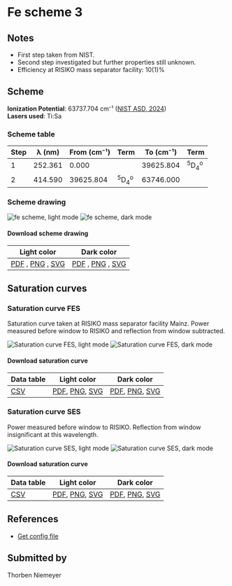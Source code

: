 # Fe scheme 3

## Notes

- First step taken from NIST.  
- Second step investigated but further properties still unknown.  
- Efficiency at RISIKO mass separator facility: 10(1)%



## Scheme

**Ionization Potential**: 63737.704 cm⁻¹ ([NIST ASD, 2024](https://www.nist.gov/pml/atomic-spectra-database))  
**Lasers used**: Ti:Sa

### Scheme table

| Step | λ (nm)  | From (cm⁻¹) |                 Term                  | To (cm⁻¹) |                 Term                  |
| ---- | ------- | ----------- | ------------------------------------- | --------- | ------------------------------------- |
| 1    | 252.361 | 0.000       |                                       | 39625.804 | <sup>5</sup>D<sub>4</sub><sup>o</sup> |
| 2    | 414.590 | 39625.804   | <sup>5</sup>D<sub>4</sub><sup>o</sup> | 63746.000 |                                       |


### Scheme drawing

![fe scheme, light mode](fe-003/fe-003-light.png#only-light)
![fe scheme, dark mode](fe-003/fe-003-dark-web.png#only-dark)

#### Download scheme drawing

|                                            Light color                                            |                                           Dark color                                           |
| ------------------------------------------------------------------------------------------------- | ---------------------------------------------------------------------------------------------- |
| [PDF](fe-003/fe-003-light.pdf) , [PNG](fe-003/fe-003-light.png) , [SVG](fe-003/fe-003-light.svg)  | [PDF](fe-003/fe-003-dark.pdf) , [PNG](fe-003/fe-003-dark.png) , [SVG](fe-003/fe-003-dark.svg)  |


## Saturation curves

### Saturation curve FES

Saturation curve taken at RISIKO mass separator facility Mainz. Power measured before window to RISIKO and reflection from window subtracted.

![Saturation curve FES, light mode](fe-003/sat-0-light.png#only-light)
![Saturation curve FES, dark mode](fe-003/sat-0-dark-web.png#only-dark)


#### Download saturation curve

|             Data table             |                                         Light color                                         |                                        Dark color                                        |
| ---------------------------------- | ------------------------------------------------------------------------------------------- | ---------------------------------------------------------------------------------------- |
| [CSV](fe-003/sat-0-data-table.csv) | [PDF](fe-003/sat-0-light.pdf), [PNG](fe-003/sat-0-light.png), [SVG](fe-003/sat-0-light.svg) | [PDF](fe-003/sat-0-dark.pdf), [PNG](fe-003/sat-0-dark.png), [SVG](fe-003/sat-0-dark.svg) |


### Saturation curve SES

Power measured before window to RISIKO. Reflection from window insignificant at this wavelength.

![Saturation curve SES, light mode](fe-003/sat-1-light.png#only-light)
![Saturation curve SES, dark mode](fe-003/sat-1-dark-web.png#only-dark)


#### Download saturation curve

|             Data table             |                                         Light color                                         |                                        Dark color                                        |
| ---------------------------------- | ------------------------------------------------------------------------------------------- | ---------------------------------------------------------------------------------------- |
| [CSV](fe-003/sat-1-data-table.csv) | [PDF](fe-003/sat-1-light.pdf), [PNG](fe-003/sat-1-light.png), [SVG](fe-003/sat-1-light.svg) | [PDF](fe-003/sat-1-dark.pdf), [PNG](fe-003/sat-1-dark.png), [SVG](fe-003/sat-1-dark.svg) |




## References

  - [Get config file](https://github.com/RIMS-Code/rims-code.github.io/blob/main/db/fe-003.json)



## Submitted by

Thorben Niemeyer

